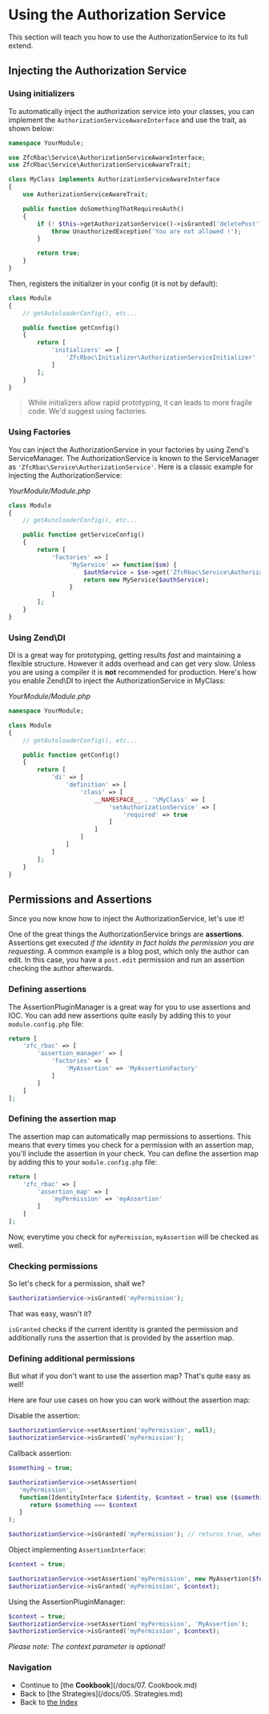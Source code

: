 # Using the Authorization Service

This section will teach you how to use the AuthorizationService to its full extend.

## Injecting the Authorization Service

### Using initializers

To automatically inject the authorization service into your classes, you can implement the
`AuthorizationServiceAwareInterface` and use the trait, as shown below:

```php
namespace YourModule;

use ZfcRbac\Service\AuthorizationServiceAwareInterface;
use ZfcRbac\Service\AuthorizationServiceAwareTrait;

class MyClass implements AuthorizationServiceAwareInterface
{
    use AuthorizationServiceAwareTrait;

    public function doSomethingThatRequiresAuth()
    {
        if (! $this->getAuthorizationService()->isGranted('deletePost')) {
            throw UnauthorizedException('You are not allowed !');
        }

        return true;
    }
}
```

Then, registers the initializer in your config (it is not by default):

```php
class Module
{
    // getAutoloaderConfig(), etc...

    public function getConfig()
    {
        return [
			'initializers' => [
			    'ZfcRbac\Initializer\AuthorizationServiceInitializer'
			]
        ];
    }
}
```

> While initializers allow rapid prototyping, it can leads to more fragile code. We'd suggest using factories.

### Using Factories

You can inject the AuthorizationService in your factories by using Zend's ServiceManager. The AuthorizationService
is known to the ServiceManager as `'ZfcRbac\Service\AuthorizationService'`. Here is a classic example for injecting
the AuthorizationService:

*YourModule/Module.php*

```php
class Module
{
    // getAutoloaderConfig(), etc...

    public function getServiceConfig()
    {
        return [
            'factories' => [
                 'MyService' => function($sm) {
                     $authService = $sm->get('ZfcRbac\Service\AuthorizationService')
                     return new MyService($authService);
                 }
            ]
        ];
    }
}
```

### Using Zend\DI

DI is a great way for prototyping, getting results *fast* and maintaining a flexible structure. However it adds overhead and can get very slow. Unless you are using a compiler it is **not** recommended for production.
Here's how you enable Zend\DI to inject the AuthorizationService in MyClass:

*YourModule/Module.php*

```php
namespace YourModule;

class Module
{
    // getAutoloaderConfig(), etc...

    public function getConfig()
    {
        return [
		    'di' => [
		        'definition' => [
		            'class' => [
		                __NAMESPACE__ . '\MyClass' => [
		                    'setAuthorizationService' => [
		                        'required' => true
		                    ]
		                ]
		            ]
		        ]
	        ]
        ];
    }
}
```

## Permissions and Assertions

Since you now know how to inject the AuthorizationService, let's use it!

One of the great things the AuthorizationService brings are **assertions**. Assertions get executed *if the identity
in fact holds the permission you are requesting*. A common example is a blog post, which only the author can edit. In
this case, you have a `post.edit` permission and run an assertion checking the author afterwards.

### Defining assertions

The AssertionPluginManager is a great way for you to use assertions and IOC. You can add new assertions quite easily
by adding this to your `module.config.php` file:

```php
return [
    'zfc_rbac' => [
        'assertion_manager' => [
            'factories' => [
                'MyAssertion' => 'MyAssertionFactory'
            ]
        ]
    ]
];
```

### Defining the assertion map

The assertion map can automatically map permissions to assertions. This means that every times you check for a
permission with an assertion map, you'll include the assertion in your check. You can define the assertion map by
adding this to your `module.config.php` file:

```php
return [
    'zfc_rbac' => [
        'assertion_map' => [
            'myPermission' => 'myAssertion'
        ]
    ]
];
```

Now, everytime you check for `myPermission`, `myAssertion` will be checked as well.

### Checking permissions

So let's check for a permission, shall we?

```php
$authorizationService->isGranted('myPermission');
```

That was easy, wasn't it?

`isGranted` checks if the current identity is granted the permission and additionally runs the assertion that is
provided by the assertion map.

### Defining additional permissions

But what if you don't want to use the assertion map? That's quite easy as well!

Here are four use cases on how you can work without the assertion map:

Disable the assertion:

```php
$authorizationService->setAssertion('myPermission', null);
$authorizationService->isGranted('myPermission');
```

Callback assertion:
```php
$something = true;

$authorizationService->setAssertion(
   'myPermission',
   function(IdentityInterface $identity, $context = true) use ($something) {
      return $something === $context
   }
);

$authorizationService->isGranted('myPermission'); // returns true, when the identity holds the permission `myPermission`
```

Object implementing `AssertionInterface`:
```php
$context = true;

$authorizationService->setAssertion('myPermission', new MyAssertion($foo, $bar));
$authorizationService->isGranted('myPermission', $context);
```

Using the AssertionPluginManager:
```php
$context = true;
$authorizationService->setAssertion('myPermission', 'MyAssertion');
$authorizationService->isGranted('myPermission', $context);
```

*Please note: The context parameter is optional!*

### Navigation

* Continue to [the **Cookbook**](/docs/07. Cookbook.md)
* Back to [the Strategies](/docs/05. Strategies.md)
* Back to [the Index](/docs/README.md)
